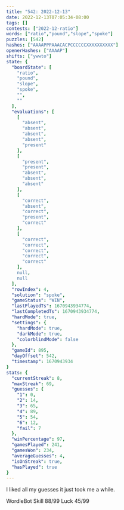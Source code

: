 ```yaml
---
title: "542: 2022-12-13"
date: 2022-12-13T07:05:34-08:00
tags: []
contests: ["2022-12-ratio"]
words: ["ratio","pound","slope","spoke"]
puzzles: [542]
hashes: ["AAAAPPPAAACACPCCCCCCXXXXXXXXXX"]
openerHashes: ["AAAAP"]
shifts: ["ywwto"]
state: {
  "boardState": [
    "ratio",
    "pound",
    "slope",
    "spoke",
    "",
    ""
  ],
  "evaluations": [
    [
      "absent",
      "absent",
      "absent",
      "absent",
      "present"
    ],
    [
      "present",
      "present",
      "absent",
      "absent",
      "absent"
    ],
    [
      "correct",
      "absent",
      "correct",
      "present",
      "correct"
    ],
    [
      "correct",
      "correct",
      "correct",
      "correct",
      "correct"
    ],
    null,
    null
  ],
  "rowIndex": 4,
  "solution": "spoke",
  "gameStatus": "WIN",
  "lastPlayedTs": 1670943934774,
  "lastCompletedTs": 1670943934774,
  "hardMode": true,
  "settings": {
    "hardMode": true,
    "darkMode": true,
    "colorblindMode": false
  },
  "gameId": 895,
  "dayOffset": 542,
  "timestamp": 1670943934
}
stats: {
  "currentStreak": 8,
  "maxStreak": 69,
  "guesses": {
    "1": 0,
    "2": 14,
    "3": 65,
    "4": 89,
    "5": 54,
    "6": 12,
    "fail": 7
  },
  "winPercentage": 97,
  "gamesPlayed": 241,
  "gamesWon": 234,
  "averageGuesses": 4,
  "isOnStreak": true,
  "hasPlayed": true
}
---
```

<!-- more -->
I liked all my guesses it just took me a while.

WordleBot
Skill 88/99
Luck 45/99
